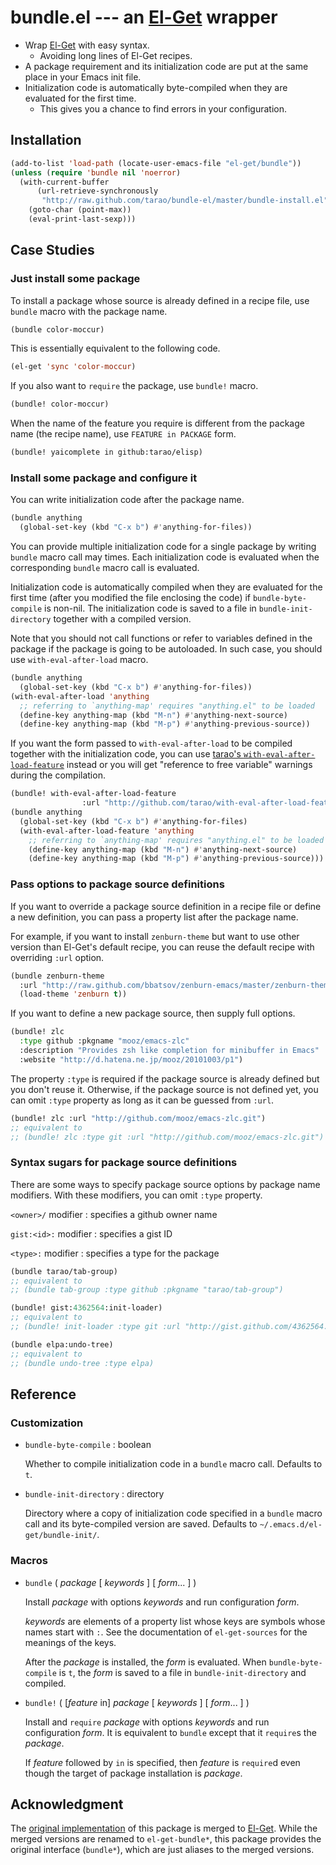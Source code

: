 # bundle.el --- an [El-Get][] wrapper

* Wrap [El-Get][] with easy syntax.
  * Avoiding long lines of El-Get recipes.
* A package requirement and its initialization code are put at the same
  place in your Emacs init file.
* Initialization code is automatically byte-compiled when they are
  evaluated for the first time.
  * This gives you a chance to find errors in your configuration.

## Installation

```lisp
(add-to-list 'load-path (locate-user-emacs-file "el-get/bundle"))
(unless (require 'bundle nil 'noerror)
  (with-current-buffer
      (url-retrieve-synchronously
       "http://raw.github.com/tarao/bundle-el/master/bundle-install.el")
    (goto-char (point-max))
    (eval-print-last-sexp)))
```

## Case Studies

### Just install some package

To install a package whose source is already defined in a recipe file,
use `bundle` macro with the package name.

```lisp
(bundle color-moccur)
```

This is essentially equivalent to the following code.
```lisp
(el-get 'sync 'color-moccur)
```

If you also want to `require` the package, use `bundle!` macro.
```lisp
(bundle! color-moccur)
```

When the name of the feature you require is different from the package
name (the recipe name), use `FEATURE in PACKAGE` form.
```lisp
(bundle! yaicomplete in github:tarao/elisp)
```

### Install some package and configure it

You can write initialization code after the package name.
```lisp
(bundle anything
  (global-set-key (kbd "C-x b") #'anything-for-files))
```

You can provide multiple initialization code for a single package by
writing `bundle` macro call may times. Each initialization code
is evaluated when the corresponding `bundle` macro call is
evaluated.

Initialization code is automatically compiled when they are evaluated
for the first time (after you modified the file enclosing the code) if
`bundle-byte-compile` is non-nil.  The initialization code is
saved to a file in `bundle-init-directory` together with a
compiled version.

Note that you should not call functions or refer to variables defined
in the package if the package is going to be autoloaded.  In such
case, you should use `with-eval-after-load` macro.
```lisp
(bundle anything
  (global-set-key (kbd "C-x b") #'anything-for-files))
(with-eval-after-load 'anything
  ;; referring to `anything-map' requires "anything.el" to be loaded
  (define-key anything-map (kbd "M-n") #'anything-next-source)
  (define-key anything-map (kbd "M-p") #'anything-previous-source))
```

If you want the form passed to `with-eval-after-load` to be compiled
together with the initialization code, you can use
[tarao's `with-eval-after-load-feature`][with-eval-after-load-feature]
instead or you will get "reference to free variable" warnings during
the compilation.
```lisp
(bundle! with-eval-after-load-feature
                :url "http://github.com/tarao/with-eval-after-load-feature-el.git")
(bundle anything
  (global-set-key (kbd "C-x b") #'anything-for-files)
  (with-eval-after-load-feature 'anything
    ;; referring to `anything-map' requires "anything.el" to be loaded
    (define-key anything-map (kbd "M-n") #'anything-next-source)
    (define-key anything-map (kbd "M-p") #'anything-previous-source)))
```

### Pass options to package source definitions

If you want to override a package source definition in a recipe file
or define a new definition, you can pass a property list after the
package name.

For example, if you want to install `zenburn-theme` but want to use
other version than El-Get's default recipe, you can reuse the default
recipe with overriding `:url` option.
```lisp
(bundle zenburn-theme
  :url "http://raw.github.com/bbatsov/zenburn-emacs/master/zenburn-theme.el"
  (load-theme 'zenburn t))
```

If you want to define a new package source, then supply full options.
```lisp
(bundle! zlc
  :type github :pkgname "mooz/emacs-zlc"
  :description "Provides zsh like completion for minibuffer in Emacs"
  :website "http://d.hatena.ne.jp/mooz/20101003/p1")
```

The property `:type` is required if the package source is already
defined but you don't reuse it.  Otherwise, if the package source is
not defined yet, you can omit `:type` property as long as it can be
guessed from `:url`.
```lisp
(bundle! zlc :url "http://github.com/mooz/emacs-zlc.git")
;; equivalent to
;; (bundle! zlc :type git :url "http://github.com/mooz/emacs-zlc.git")
```

### Syntax sugars for package source definitions

There are some ways to specify package source options by package name
modifiers.  With these modifiers, you can omit `:type` property.

`<owner>/` modifier
: specifies a github owner name

`gist:<id>:` modifier
: specifies a gist ID

`<type>:` modifier
: specifies a type for the package

```lisp
(bundle tarao/tab-group)
;; equivalent to
;; (bundle tab-group :type github :pkgname "tarao/tab-group")

(bundle! gist:4362564:init-loader)
;; equivalent to
;; (bundle! init-loader :type git :url "http://gist.github.com/4362564.git")

(bundle elpa:undo-tree)
;; equivalent to
;; (bundle undo-tree :type elpa)
```

## Reference

### Customization

- `bundle-byte-compile` : boolean

  Whether to compile initialization code in a `bundle` macro
  call.  Defaults to `t`.

- `bundle-init-directory` : directory

  Directory where a copy of initialization code specified in a
  `bundle` macro call and its byte-compiled version are saved.
  Defaults to `~/.emacs.d/el-get/bundle-init/`.

### Macros

- `bundle` ( *package* [ *keywords* ] [ *form*... ] )

  Install *package* with options *keywords* and run configuration
  *form*.

  *keywords* are elements of a property list whose keys are symbols
  whose names start with `:`.  See the documentation of `el-get-sources`
  for the meanings of the keys.

  After the *package* is installed, the *form* is evaluated.  When
  `bundle-byte-compile` is `t`, the *form* is saved to a file in
  `bundle-init-directory` and compiled.

- `bundle!` ( [*feature* in] *package* [ *keywords* ] [ *form*... ] )

  Install and `require` *package* with options *keywords* and run
  configuration *form*.  It is equivalent to `bundle` except that it
  `require`s the *package*.

  If *feature* followed by `in` is specified, then *feature* is
  `require`d even though the target of package installation is
  *package*.

## Acknowledgment

The [original implementation][original] of this package is merged to
[El-Get][]. While the merged versions are renamed to `el-get-bundle*`,
this package provides the original interface (`bundle*`), which are
just aliases to the merged versions.

[El-Get]: http://github.com/dimitri/el-get
[original]: https://github.com/tarao/bundle-el/tree/original
[with-eval-after-load-feature]: http://github.com/tarao/with-eval-after-load-feature-el
